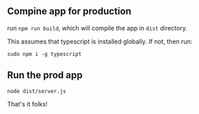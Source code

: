 ## Compine app for production

run `npm run build`, which will compile the app in `dist` directory.

This assumes that typescript is installed globally. If not, then run:
```
sudo npm i -g typescript
```

## Run the prod app

```
node dist/server.js
```

That's it folks!
